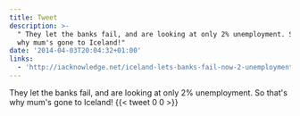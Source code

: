 ```yaml
---
title: Tweet
description: >-
  " They let the banks fail, and are looking at only 2% unemployment. So that's
  why mum's gone to Iceland!"
date: '2014-04-03T20:04:32+01:00'
links:
  - 'http://iacknowledge.net/iceland-lets-banks-fail-now-2-unemployment-in-sight/'
---
```

 They let the banks fail, and are looking at only 2% unemployment. So that's why mum's gone to Iceland!
      {{< tweet 0 0 >}}
    
